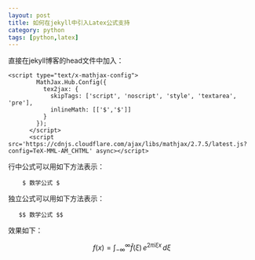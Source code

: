 ```yaml
---
layout: post
title: 如何在jekyll中引入Latex公式支持
category: python
tags: [python,latex]
---
```



直接在jekyll博客的head文件中加入：

```
<script type="text/x-mathjax-config">
        MathJax.Hub.Config({
          tex2jax: {
            skipTags: ['script', 'noscript', 'style', 'textarea', 'pre'],
            inlineMath: [['$','$']]
          }
        });
      </script>
      <script src='https://cdnjs.cloudflare.com/ajax/libs/mathjax/2.7.5/latest.js?config=TeX-MML-AM_CHTML' async></script>
```


行中公式可以用如下方法表示：

```
    $ 数学公式 $
```

独立公式可以用如下方法表示：

```
   $$ 数学公式 $$
```
   
效果如下：

$$
f(x) = \int_{-\infty}^\infty
\hat f(\xi)\,e^{2 \pi i \xi x}
\,d\xi
$$

  